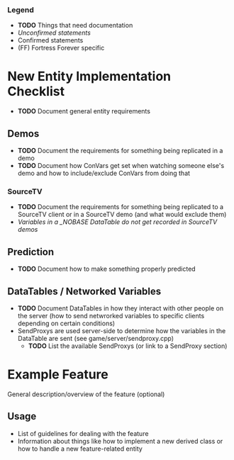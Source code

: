 ### Legend

* __TODO__ Things that need documentation
* *Unconfirmed statements*
* Confirmed statements
* (FF) Fortress Forever specific

# New Entity Implementation Checklist

* __TODO__ Document general entity requirements

## Demos

* __TODO__ Document the requirements for something being replicated in a demo
* __TODO__ Document how ConVars get set when watching someone else's demo and how to include/exclude ConVars from doing that

### SourceTV

* __TODO__ Document the requirements for something being replicated to a SourceTV client or in a SourceTV demo (and what would exclude them)
* *Variables in a _NOBASE DataTable do not get recorded in SourceTV demos*

## Prediction

* __TODO__ Document how to make something properly predicted

## DataTables / Networked Variables

* __TODO__ Document DataTables in how they interact with other people on the server (how to send netwrorked variables to specific clients depending on certain conditions)
* SendProxys are used server-side to determine how the variables in the DataTable are sent (see game/server/sendproxy.cpp)
	* __TODO__ List the available SendProxys (or link to a SendProxy section)

# Example Feature

General description/overview of the feature (optional)

## Usage

* List of guidelines for dealing with the feature
* Information about things like how to implement a new derived class or how to handle a new feature-related entity